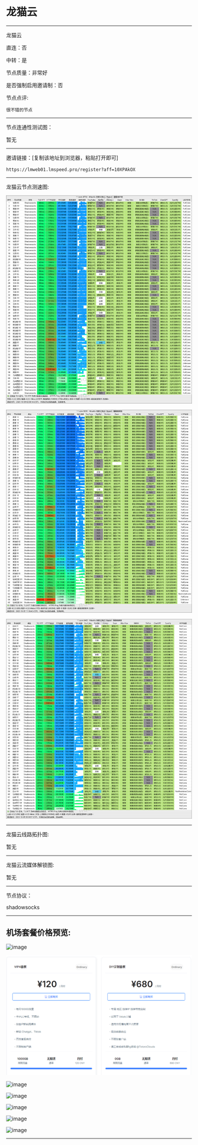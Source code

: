 # 龙猫云

-------------------------

龙猫云

直连：否

中转：是

节点质量：非常好

是否强制启用邀请制：否

节点点评:

    很不错的节点

-------------------------

节点连通性测试图：

暂无

-------------------------

邀请链接：[复制该地址到浏览器，粘贴打开即可]

    https://lmweb01.lmspeed.pro/register?aff=10XPAkOX

-------------------------

龙猫云节点测速图:

![image](/img/109.png)

![image](/img/110.png)

![image](/img/111.png)

-------------------------

龙猫云线路拓扑图:

暂无

-------------------------

龙猫云流媒体解锁图:

暂无

-------------------------

节点协议：

shadowsocks

-------------------------

## 机场套餐价格预览:

![image](/price/lmy/1.png)

![image](/price/lmy/2.png)

![image](/price/lmy/3.png)

![image](/price/lmy/4.png)

![image](/price/lmy/5.png)

![image](/price/lmy/6.png)

![image](/price/lmy/7.png)

-------------------------
